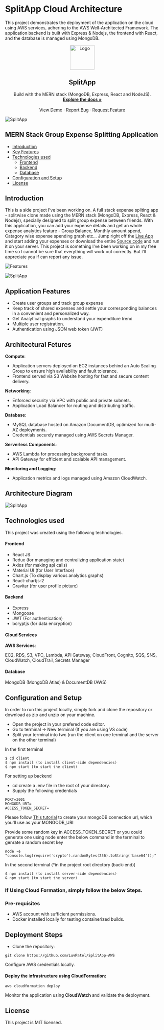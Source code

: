 # SplitApp Cloud Architecture
This project demonstrates the deployment of the application on the cloud using AWS services, adhering to the AWS Well-Architected Framework. The application backend is built with Express & Nodejs, the frontend with React, and the database is managed using MongoDB.


  


<div align="center">
  <a href="https://splitapp-rnjo.onrender.com/">
    <img src="https://github.com/tuzup/SplitApp/blob/master/client/public/static/logo.png?raw=true" alt="Logo" width="80" height="80">
  </a>

  <h2 align="center">SplitApp</h2>
  <p align="center">
    Build with the MERN stack (MongoDB, Express, React and NodeJS).
    <br />
    <a href="https://github.com/tuzup/SplitApp/"><strong>Explore the docs »</strong></a>
    <br />
    <br />
    <a href="https://splitapp-rnjo.onrender.com/">View Demo</a>
    ·
    <a href="https://github.com/tuzup/SplitApp/issues">Report Bug</a>
    ·
    <a href="https://github.com/tuzup/SplitApp/issues">Request Feature</a>
  </p>
</div>

![SplitApp](https://raw.githubusercontent.com/tuzup/SplitApp/master/Screenshots/dashboard-main-transparent.png)

## MERN Stack Group Expense Splitting Application

  * [Introduction](#introduction)
  * [Key Features](#key-features)
  * [Technologies used](#technologies-used)
      - [Frontend](#frontend)
      - [Backend](#backend)
      - [Database](#database)
  * [Configuration and Setup](#configuration-and-setup)
  * [License](#license)


## Introduction
This is a side project I've been working on. A full stack expense spliting app - splitwise clone made using the MERN stack (MongoDB, Express, React & Nodejs), specially designed to split group expense between friends. With this application, you can add your expense details and get an whole expense analytics feature - Group Balance, Monthly amount spend, Catagory wise expense spending graph etc... Jump right off the [Live App](https://splitapp-rnjo.onrender.com/) and start adding your expenses or download the entire [Source code](https://github.com/tuzup/SplitApp/) and run it on your server. This project is something I've been working on in my free time so I cannot be sure that everything will work out correctly. But I'll appreciate you if can report any issue.

![Features](https://raw.githubusercontent.com/tuzup/SplitApp/master/Screenshots/combined-screenshot.png)

![SplitApp](Screenshots/Group-View-Page.jpg)

## Application Features
- Create user groups and track group expense 
- Keep track of shared expenses and settle your corresponding balances in a convenient and personalized way. 
- Get Analytical graphs to understand your expenditure trend 
- Multiple user registration.
- Authentication using JSON web token (JWT) 

## Architectural Fetures

**Compute**:
  * Application servers deployed on EC2 instances behind an Auto Scaling Group to ensure high availability and fault tolerance.
  * Frontend served via S3 Website hosting for fast and secure content delivery.
     
**Networking**:
  * Enforced security via VPC with public and private subnets.
  * Application Load Balancer for routing and distributing traffic.
    
**Database**:
  * MySQL database hosted on Amazon DocumentDB, optimized for multi-AZ deployments.
  * Credentials securely managed using AWS Secrets Manager.
    
**Serverless Components**:
  * AWS Lambda for processing background tasks.
  * API Gateway for efficient and scalable API management.
    
**Monitoring and Logging**:
  * Application metrics and logs managed using Amazon CloudWatch.


## Architecture Diagram
![SplitApp](docs/Architecture_Diagram.png)

## Technologies used
This project was created using the following technologies.

#### Frontend

- React JS
- Redux (for managing and centralizing application state)
- Axios (for making api calls)
- Material UI (for User Interface)
- Chart.js (To display various analytics graphs)
- React-chartjs-2  
- Gravitar (for user profile picture)

#### Backend

- Express
- Mongoose
- JWT (For authentication)
- bcryptjs (for data encryption)

#### Cloud Services

**AWS Services**: 

EC2, RDS, S3, VPC, Lambda, API Gateway, CloudFront, Cognito, SQS, SNS, CloudWatch, CloudTrail, Secrets Manager

#### Database
MongoDB (MongoDB Atlas) & DocumentDB (AWS)

## Configuration and Setup
In order to run this project locally, simply fork and clone the repository or download as zip and unzip on your machine. 
- Open the project in your prefered code editor.
- Go to terminal -> New terminal (If you are using VS code)
- Split your terminal into two (run the client on one terminal and the server on the other terminal)

In the first terminal
```
$ cd client
$ npm install (to install client-side dependencies)
$ npm start (to start the client)
```

For setting up backend
- cd create a .env file in the root of your directory.
- Supply the following credentials

```
PORT=3001
MONGODB_URI=
ACCESS_TOKEN_SECRET=

```

Please follow [This tutorial](https://dev.to/dalalrohit/how-to-connect-to-mongodb-atlas-using-node-js-k9i) to create your mongoDB connection url, which you'll use as your MONGODB_URI

Provide some random key in ACCESS_TOKEN_SECRET or you could generate one using node enter the below command in the terminal to genrate a random secret key 

```
node -e "console.log(require('crypto').randomBytes(256).toString('base64'));"
```

In the second terminal (*in the project root directory (back-end))

```
$ npm install (to install server-side dependencies)
& npm start (to start the server)
```


### If Using Cloud Formation, simply follow the below Steps.

### Pre-requisites

- AWS account with sufficient permissions.
- Docker installed locally for testing containerized builds.
## Deployment Steps

- Clone the repository:
```
git clone https://github.com/LuvPatel/SplitApp-AWS
```
Configure AWS credentials locally.

#### Deploy the infrastructure using CloudFormation:

``` 
aws cloudformation deploy
```

Monitor the application using **CloudWatch** and validate the deployment.

## License

This project is MIT licensed.
